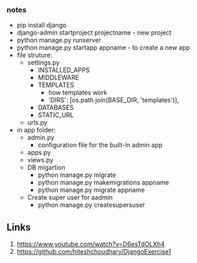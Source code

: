 ### notes
- pip install django
- django-admin startproject projectname - new project
- python manage.py runserver
- python manage.py startapp appname - to create a new app
- file struture:
  - settings.py
    - INSTALLED_APPS
    - MIDDLEWARE
    - TEMPLATES
      - how templates work
      - 'DIRS': [os.path.join(BASE_DIR, 'templates')],
    - DATABASES
    - STATIC_URL
  - urls.py
- in app folder:
  - admin.py
    - configuration file for the built-in admin app
  - apps.py
  - views.py
  - DB migartion
    - python manage.py migrate
    - python manage.py makemigrations appname
    - python manage.py migrate appname
  - Create super user for aadmin
    - python manage.py createsupersuser
  
  
  
  
## Links
1. https://www.youtube.com/watch?v=D6esTdOLXh4
2. https://github.com/hiteshchoudhary/DjangoExercise1
